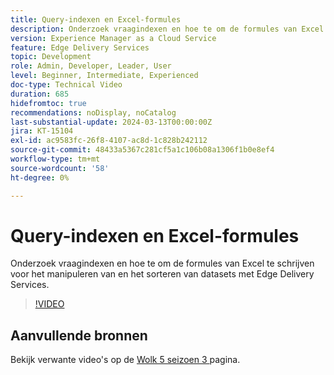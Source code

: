 ```yaml
---
title: Query-indexen en Excel-formules
description: Onderzoek vraagindexen en hoe te om de formules van Excel te schrijven voor het manipuleren van en het sorteren van datasets met Edge Delivery Services.
version: Experience Manager as a Cloud Service
feature: Edge Delivery Services
topic: Development
role: Admin, Developer, Leader, User
level: Beginner, Intermediate, Experienced
doc-type: Technical Video
duration: 685
hidefromtoc: true
recommendations: noDisplay, noCatalog
last-substantial-update: 2024-03-13T00:00:00Z
jira: KT-15104
exl-id: ac9583fc-26f8-4107-ac8d-1c828b242112
source-git-commit: 48433a5367c281cf5a1c106b08a1306f1b0e8ef4
workflow-type: tm+mt
source-wordcount: '58'
ht-degree: 0%

---
```


# Query-indexen en Excel-formules

Onderzoek vraagindexen en hoe te om de formules van Excel te schrijven voor het manipuleren van en het sorteren van datasets met Edge Delivery Services.

>[!VIDEO](https://video.tv.adobe.com/v/3427787/?learn=on)

## Aanvullende bronnen

Bekijk verwante video&#39;s op de [ Wolk 5 seizoen 3 ](../cloud5-season-3.md) pagina.
